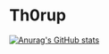 # Th0rup

[![Anurag's GitHub stats](https://github-readme-stats.vercel.app/api?Mathias-TC=anuraghazra)](https://github.com/anuraghazra/github-readme-stats)
